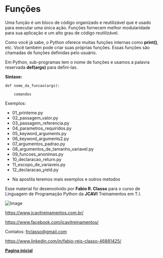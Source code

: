 Funções
========

Uma função é um bloco de código organizado e reutilizável que é usado para
executar uma única ação. Funções fornecem melhor modularidade para sua aplicação
e um alto grau de código reutilizável.

Como você já sabe, o Python oferece muitas funções internas como **print()**, etc.
Você também pode criar suas próprias funções. Essas funções são chamadas de
funções definidas pelo usuário.


Em Python, sub-programas tem o nome de funções e usamos a palavra reservada
**def(args)** para defini-las.

**Sintaxe:**

    def nome_da_funcao(args):

        comandos


Exemplos:
- 01_printeme.py
- 02_passagem_valor.py
- 03_passagem_referencia.py
- 04_parametros_requiridos.py
- 05_keyword_arguments.py
- 06_keyword_arguments2.py
- 07_argumentos_padrao.py
- 08_argumentos_de_tamanho_variavel.py
- 09_funcoes_anonimas.py
- 10_declaracao_return.py
- 11_escopo_de_variaveis.py
- 12_declaracao_yield.py


* Na apostila teremos mais exemplos e outros metodos


Esse material foi desenvolvido por **Fabio R. Classo** para o curso de Linguagem de
Programação Python da **JCAVI** Treinamentos em T.I.


![Image](https://github.com/frclasso/apostila_python_modulo_1/blob/master/jcavi.png "JCAVI")

https://www.jcavitreinamentos.com.br/

https://www.facebook.com/jcavitreinamentos/

Contatos: frclasso@gmail.com

https://www.linkedin.com/in/fabio-reis-classo-46881425/


**[Pagina inicial](https://github.com/frclasso/apostila_python_modulo_1)**